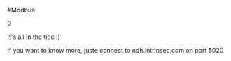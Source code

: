 
#Modbus

0

It's all in the title :)

If you want to know more, juste connect to ndh.intrinsec.com on port 5020

